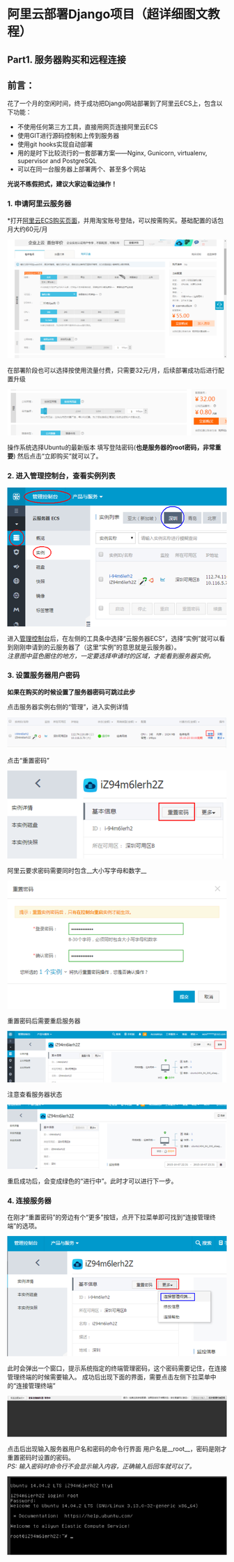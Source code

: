 # 阿里云部署Django项目（超详细图文教程）
## Part1. 服务器购买和远程连接
## 前言：

花了一个月的空闲时间，终于成功把Django网站部署到了阿里云ECS上，包含以下功能：

- 不使用任何第三方工具，直接用网页连接阿里云ECS
- 使用GIT进行源码控制和上传到服务器
- 使用git hooks实现自动部署
- 用的是时下比较流行的一套部署方案——Nginx, Gunicorn, virtualenv, supervisor and PostgreSQL
- 可以在同一台服务器上部署两个、甚至多个网站

**光说不练假把式，建议大家边看边操作！**

### 1. 申请阿里云服务器
*打开[阿里云ECS购买页面](http://s.click.taobao.com/t?e=m%3D2%26s%3DoXqaW8BMof0cQipKwQzePCperVdZeJviEViQ0P1Vf2kguMN8XjClAhqjqlb5%2F1QRo3LXBIiwY9G9bxOus5F1H7hoWH6iuiRcafepPYWKNwOB56JtIJT1gzDVuRn8ddiDsEVVC24eqozcHtRpEUy6RHVyxRO0gvF4QxJtmCgOmCLXl8Q7TEjBF%2BX11FSyvDCnQiv%2BJKjlPObGDmntuH4VtA%3D%3D)，并用淘宝账号登陆，可以按需购买。基础配置的话包月大约60元/月

![阿里云ECS购买](images/django-deploy-part1/1.png)

在部署阶段也可以选择按使用流量付费，只需要32元/月，后续部署成功后进行配置升级

![按使用流量付费](images/django-deploy-part1/2.png)

操作系统选择Ubuntu的最新版本
填写登陆密码(**也是服务器的root密码，非常重要**)
然后点击“立即购买”就可以了。
### 2. 进入管理控制台，查看实例列表

![服务器实例](images/django-deploy-part1/3.png)

进入[管理控制台](https://ecs.console.aliyun.com/#/home)后，在左侧的工具条中选择“云服务器ECS”，选择“实例”就可以看到刚刚申请到的云服务器了（这里“实例”的意思就是云服务器）。   
*注意图中蓝色圈住的地方，一定要选择申请时的区域，才能看到服务器实例。*
### 3. 设置服务器用户密码
**如果在购买的时候设置了服务器密码可跳过此步**

点击服务器实例右侧的“管理”，进入实例详情

![这里写图片描述](images/django-deploy-part1/4.png)

点击“重置密码”

![这里写图片描述](images/django-deploy-part1/5.png)

阿里云要求密码需要同时包含__大小写字母和数字__

![这里写图片描述](images/django-deploy-part1/6.png)

重置密码后需要重启服务器

![这里写图片描述](images/django-deploy-part1/7.png)

注意查看服务器状态

![这里写图片描述](images/django-deploy-part1/8.png)

重启成功后，会变成绿色的“进行中”。此时才可以进行下一步。
### 4. 连接服务器
在刚才“重置密码”的旁边有个“更多”按钮，点开下拉菜单即可找到“连接管理终端”的选项。

![这里写图片描述](images/django-deploy-part1/9.png)

此时会弹出一个窗口，提示系统指定的终端管理密码，这个密码需要记住，在连接管理终端的时候需要输入。
成功后出现下面的界面，需要点击左侧下拉菜单中的“连接管理终端”

![这里写图片描述](images/django-deploy-part1/10.png)

点击后出现输入服务器用户名和密码的命令行界面
用户名是__root__，密码是刚才重置密码时设置的密码。  
_PS: 输入密码时命令行不会显示输入内容，正确输入后回车就可以了。_

![这里写图片描述](images/django-deploy-part1/11.png)